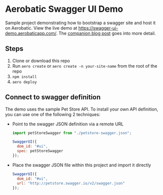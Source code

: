 # Aerobatic Swagger UI Demo

Sample project demonstrating how to bootstrap a swagger site and host it on Aerobatic. View the live demo at https://swagger-ui-demo.aerobaticapp.com/. The [companion blog post](https://www.aerobatic.com/blog/hosting-swagger-api-documentation) goes into more detail.

## Steps

1. Clone or download this repo
2. Run `aero create` or `aero create -n your-site-name` from the root of the repo
3. `npm install`
4. `aero deploy`

## Connect to swagger definition

The demo uses the sample Pet Store API. To install your own API definition, you can use one of the following 2 techniques:

- Point to the swagger JSON definition via a remote URL

  ```js
  import petStoreSwagger from "./petstore-swagger.json";

  SwaggerUI({
    dom_id: "#ui",
    spec: petStoreSwagger
  });
  ```

- Place the swagger JSON file within this project and import it directly

  ```js
  SwaggerUI({
    dom_id: "#ui",
    url: "http://petstore.swagger.io/v2/swagger.json"
  });
  ```
